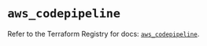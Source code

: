 # `aws_codepipeline`

Refer to the Terraform Registry for docs: [`aws_codepipeline`](https://registry.terraform.io/providers/hashicorp/aws/5.80.0/docs/resources/codepipeline).

